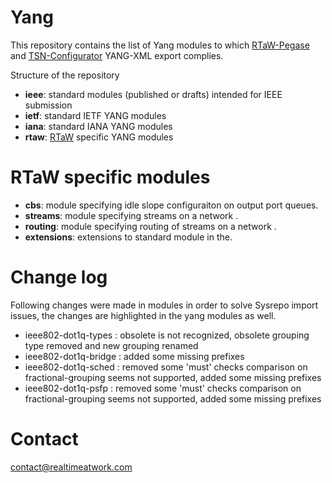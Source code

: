 # Yang

This repository contains the list of Yang modules to which [RTaW-Pegase](https://www.realtimeatwork.com/rtaw-pegase/) and [TSN-Configurator](https://tsn.studio) YANG-XML export complies.



Structure of the repository
 - **ieee**: standard modules (published or drafts) intended for IEEE submission
 - **ietf**: standard IETF YANG modules
 - **iana**: standard IANA YANG modules
 - **rtaw**: [RTaW](https://www.realtimeatwork.com) specific YANG modules

# RTaW specific modules
- **cbs**: module specifying idle slope configuraiton on output port queues.
- **streams**: module specifying streams on a network .
- **routing**: module specifying routing of streams on a network .
- **extensions**: extensions to standard module in the.

# Change log
Following changes were made in modules in order to solve Sysrepo import issues, the changes are highlighted in the yang modules as well.

 - ieee802-dot1q-types : obsolete is not recognized, obsolete grouping type removed and new grouping renamed
 - ieee802-dot1q-bridge : added some missing prefixes
 - ieee802-dot1q-sched : removed some 'must' checks comparison on fractional-grouping seems not supported, added some missing prefixes
 - ieee802-dot1q-psfp :  removed some 'must' checks comparison on fractional-grouping seems not supported, added some missing prefixes

# Contact
contact@realtimeatwork.com


